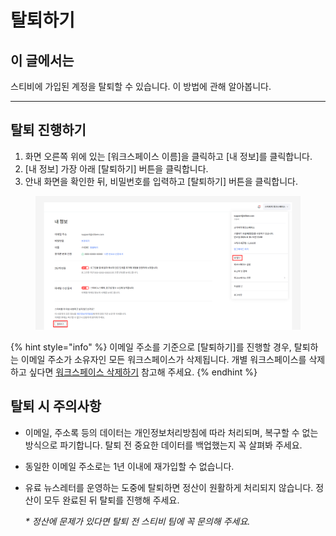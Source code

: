 # 탈퇴하기

## 이 글에서는 <a href="#h_01hfe7gr55d2z50y7mjr1d198b" id="h_01hfe7gr55d2z50y7mjr1d198b"></a>

스티비에 가입된 계정을 탈퇴할 수 있습니다. 이 방법에 관해 알아봅니다.

***

## &#x20;탈퇴 진행하기

1. 화면 오른쪽 위에 있는 \[워크스페이스 이름]을 클릭하고 \[내 정보]를 클릭합니다.
2. \[내 정보] 가장 아래 \[탈퇴하기] 버튼을 클릭합니다.
3. 안내 화면을 확인한 뒤, 비밀번호를 입력하고 \[탈퇴하기] 버튼을 클릭합니다.

<figure><img src="../../.gitbook/assets/탈퇴하기 (1).png" alt=""><figcaption></figcaption></figure>

{% hint style="info" %}
이메일 주소를 기준으로 \[탈퇴하기]를 진행할 경우, 탈퇴하는 이메일 주소가 소유자인 모든 워크스페이스가 삭제됩니다. 개별 워크스페이스를 삭제하고 싶다면 [워크스페이스 삭제하기](../settings/delete.md) 참고해 주세요.
{% endhint %}



## 탈퇴 시 주의사항 <a href="#h_01hfx35jw1vww04whrp5zk32vx" id="h_01hfx35jw1vww04whrp5zk32vx"></a>

* 이메일, 주소록 등의 데이터는 개인정보처리방침에 따라 처리되며, 복구할 수 없는 방식으로 파기합니다. 탈퇴 전 중요한 데이터를 백업했는지 꼭 살펴봐 주세요.
* 동일한 이메일 주소로는 1년 이내에 재가입할 수 없습니다.
*   유료 뉴스레터를 운영하는 도중에 탈퇴하면 정산이 원활하게 처리되지 않습니다. 정산이 모두 완료된 뒤 탈퇴를 진행해 주세요.

    _\* 정산에 문제가 있다면 탈퇴 전 스티비 팀에 꼭 문의해 주세요._
